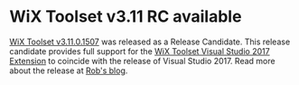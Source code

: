 # WiX Toolset v3.11 RC available

[WiX Toolset v3.11.0.1507][rc] was released as a Release Candidate. This release candidate provides full support for the [WiX Toolset Visual Studio 2017 Extension][vs] to coincide with the release of Visual Studio 2017. Read more about the release at [Rob's blog][rob].

[rc]: /releases/v3.11/rc
[vs]: https://marketplace.visualstudio.com/vsgallery/2eb3402e-ea6d-4dcd-8340-c88435e54ea9
[rob]: http://robmensching.com/blog/posts/2017/3/7/wix-v3.11-release-candidate/
